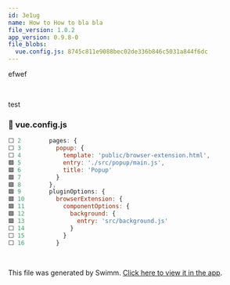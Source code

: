 ```yaml
---
id: 3e1ug
name: How to How to bla bla
file_version: 1.0.2
app_version: 0.9.8-0
file_blobs:
  vue.config.js: 8745c811e9088bec02de336b846c5031a844f6dc
---
```


efwef

<br/>

test
<!-- NOTE-swimm-snippet: the lines below link your snippet to Swimm -->
### 📄 vue.config.js
```javascript
⬜ 2        pages: {
⬜ 3          popup: {
⬜ 4            template: 'public/browser-extension.html',
🟩 5            entry: './src/popup/main.js',
🟩 6            title: 'Popup'
🟩 7          }
🟩 8        },
🟩 9        pluginOptions: {
🟩 10         browserExtension: {
🟩 11           componentOptions: {
🟩 12             background: {
🟩 13               entry: 'src/background.js'
⬜ 14             }
⬜ 15           }
⬜ 16         }
```

<br/>

This file was generated by Swimm. [Click here to view it in the app](https://swimm-web-app.web.app/repos/Z2l0aHViJTNBJTNBc3ItZXh0ZW5zaW9uJTNBJTNBZG91ZWs=/docs/3e1ug).